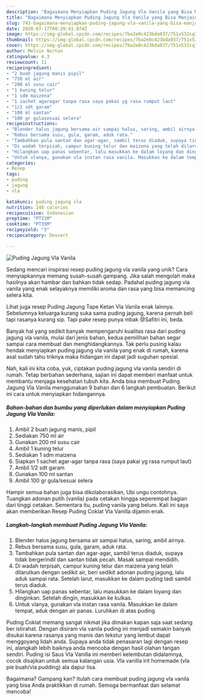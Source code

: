 ```yaml
---
description: "Bagaimana Menyiapkan Puding Jagung Vla Vanila yang Bisa Manjain Lidah"
title: "Bagaimana Menyiapkan Puding Jagung Vla Vanila yang Bisa Manjain Lidah"
slug: 743-bagaimana-menyiapkan-puding-jagung-vla-vanila-yang-bisa-manjain-lidah
date: 2020-07-17T00:39:41.074Z
image: https://img-global.cpcdn.com/recipes/7ba2e0c423bda937/751x532cq70/puding-jagung-vla-vanila-foto-resep-utama.jpg
thumbnail: https://img-global.cpcdn.com/recipes/7ba2e0c423bda937/751x532cq70/puding-jagung-vla-vanila-foto-resep-utama.jpg
cover: https://img-global.cpcdn.com/recipes/7ba2e0c423bda937/751x532cq70/puding-jagung-vla-vanila-foto-resep-utama.jpg
author: Melvin Norton
ratingvalue: 4.3
reviewcount: 11
recipeingredient:
- "2 buah jagung manis pipil"
- "750 ml air"
- "200 ml susu cair"
- "1 kuning telur"
- "1 sdm maizena"
- "1 sachet agaragar tanpa rasa saya pakai yg rasa rumput laut"
- "1/2 sdt garam"
- "100 ml santan"
- "100 gr gulasesuai selera"
recipeinstructions:
- "Blender halus jagung bersama air sampai halus, saring, ambil airnya."
- "Rebus bersama susu, gula, garam, aduk rata."
- "Tambahkan pula santan dan agar-agar, sambil terus diaduk, supaya tidak bergerindil dan santan tidak pecah. Masak sampai mendidih."
- "Di wadah terpisah, campur kuning telur dan maizena yang telah dilarutkan dengan sedikit air, beri sedikit adonan puding jagung, lalu aduk sampai rata. Setelah larut, masukkan ke dalam puding tadi sambil terus diaduk."
- "Hilangkan uap panas sebentar, lalu masukkan ke dalam loyang dan dinginkan. Setelah dingin, masukkan ke kulkas."
- "Untuk vlanya, gunakan vla instan rasa vanila. Masukkan ke dalam tempat, aduk dengan air panas. Luruhkan di atas puding"
categories:
- Resep
tags:
- puding
- jagung
- vla

katakunci: puding jagung vla 
nutrition: 248 calories
recipecuisine: Indonesian
preptime: "PT31M"
cooktime: "PT35M"
recipeyield: "3"
recipecategory: Dessert

---
```



![Puding Jagung Vla Vanila](https://img-global.cpcdn.com/recipes/7ba2e0c423bda937/751x532cq70/puding-jagung-vla-vanila-foto-resep-utama.jpg)

Sedang mencari inspirasi resep puding jagung vla vanila yang unik? Cara menyiapkannya memang susah-susah gampang. Jika salah mengolah maka hasilnya akan hambar dan bahkan tidak sedap. Padahal puding jagung vla vanila yang enak selayaknya memiliki aroma dan rasa yang bisa memancing selera kita.

Lihat juga resep Puding Jagung Tape Ketan Vla Vanila enak lainnya. Sebelumnya keluarga kurang suka sama puding jagung, karena pernah beli tapi rasanya kurang sip. Tapi pake resep punya mbak @Safitri ini, beda.

Banyak hal yang sedikit banyak mempengaruhi kualitas rasa dari puding jagung vla vanila, mulai dari jenis bahan, kedua pemilihan bahan segar sampai cara membuat dan menghidangkannya. Tak perlu pusing kalau hendak menyiapkan puding jagung vla vanila yang enak di rumah, karena asal sudah tahu triknya maka hidangan ini dapat jadi suguhan spesial.


Nah, kali ini kita coba, yuk, ciptakan puding jagung vla vanila sendiri di rumah. Tetap berbahan sederhana, sajian ini dapat memberi manfaat untuk membantu menjaga kesehatan tubuh kita. Anda bisa membuat Puding Jagung Vla Vanila menggunakan 9 bahan dan 6 langkah pembuatan. Berikut ini cara untuk menyiapkan hidangannya.

<!--inarticleads1-->

##### Bahan-bahan dan bumbu yang diperlukan dalam menyiapkan Puding Jagung Vla Vanila:

1. Ambil 2 buah jagung manis, pipil
1. Sediakan 750 ml air
1. Gunakan 200 ml susu cair
1. Ambil 1 kuning telur
1. Sediakan 1 sdm maizena
1. Siapkan 1 sachet agar-agar tanpa rasa (saya pakai yg rasa rumput laut)
1. Ambil 1/2 sdt garam
1. Gunakan 100 ml santan
1. Ambil 100 gr gula/sesuai selera


Hampir semua bahan juga bisa dikolaborasikan, Ubi ungu contohnya. Tuangkan adonan putih (vanila) pada cetakan hingga seperempat bagian dari tinggi cetakan. Sementara itu, puding vanila yang belum. Kali ini saya akan memberikan Resep Puding Coklat Vla Vanilla dijamin enak. 

<!--inarticleads2-->

##### Langkah-langkah membuat Puding Jagung Vla Vanila:

1. Blender halus jagung bersama air sampai halus, saring, ambil airnya.
1. Rebus bersama susu, gula, garam, aduk rata.
1. Tambahkan pula santan dan agar-agar, sambil terus diaduk, supaya tidak bergerindil dan santan tidak pecah. Masak sampai mendidih.
1. Di wadah terpisah, campur kuning telur dan maizena yang telah dilarutkan dengan sedikit air, beri sedikit adonan puding jagung, lalu aduk sampai rata. Setelah larut, masukkan ke dalam puding tadi sambil terus diaduk.
1. Hilangkan uap panas sebentar, lalu masukkan ke dalam loyang dan dinginkan. Setelah dingin, masukkan ke kulkas.
1. Untuk vlanya, gunakan vla instan rasa vanila. Masukkan ke dalam tempat, aduk dengan air panas. Luruhkan di atas puding


Puding Coklat memang sangat nikmat jika dimakan kapan saja saat sedang ber istirahat. Dengan disiram vla vanila puding ini menjadi semakin banyak disukai karena rasanya yang manis dan tekstur yang lembut dapat menggoyang lidah anda. Supaya anda tidak penasaran lagi dengan resep ini, alangkah lebih baiknya anda mencoba dengan hasil olahan tangan sendiri. Puding isi Saus Vla Vanilla ini memberi kelembutan didalamnya, cocok disajikan untuk semua kalangan usia. Vla vanilla irit homemade (vla pie buah/vla pudding) ala dapur lisa. 

Bagaimana? Gampang kan? Itulah cara membuat puding jagung vla vanila yang bisa Anda praktikkan di rumah. Semoga bermanfaat dan selamat mencoba!
